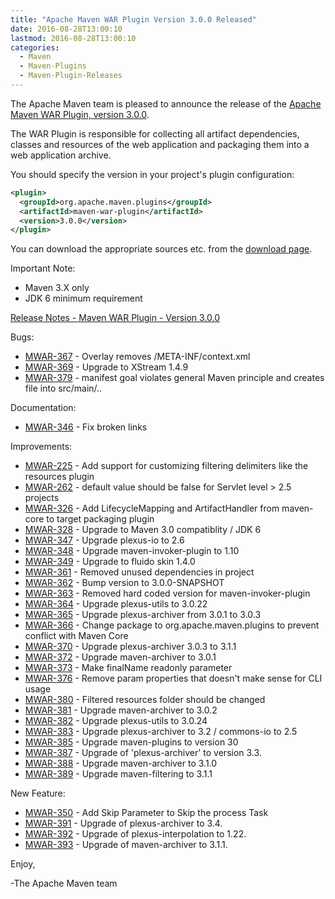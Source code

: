 ```yaml
---
title: "Apache Maven WAR Plugin Version 3.0.0 Released"
date: 2016-08-28T13:00:10
lastmod: 2016-08-28T13:00:10
categories:
  - Maven
  - Maven-Plugins
  - Maven-Plugin-Releases
---
```

The Apache Maven team is pleased to announce the release of the 
[Apache Maven WAR Plugin, version 3.0.0](https://maven.apache.org/plugins/maven-war-plugin/).

The WAR Plugin is responsible for collecting all artifact dependencies, classes
and resources of the web application and packaging them into a web application
archive.

You should specify the version in your project's plugin configuration:

```xml
<plugin>
  <groupId>org.apache.maven.plugins</groupId>
  <artifactId>maven-war-plugin</artifactId>
  <version>3.0.0</version>
</plugin>
```

You can download the appropriate sources etc. from the [download page][download].

Important Note: 

 * Maven 3.X only
 * JDK 6 minimum requirement


<!-- more -->

[Release Notes - Maven WAR Plugin - Version 3.0.0](https://issues.apache.org/jira/secure/ReleaseNote.jspa?projectId=12318121&version=12331760)


Bugs:

 * [MWAR-367](https://issues.apache.org/jira/browse/MWAR-367) - Overlay removes /META-INF/context.xml
 * [MWAR-369](https://issues.apache.org/jira/browse/MWAR-369) - Upgrade to XStream 1.4.9
 * [MWAR-379](https://issues.apache.org/jira/browse/MWAR-379) - manifest goal violates general Maven principle and creates file into src/main/..

Documentation:

 * [MWAR-346](https://issues.apache.org/jira/browse/MWAR-346) - Fix broken links

Improvements:

 * [MWAR-225](https://issues.apache.org/jira/browse/MWAR-225) - Add support for customizing filtering delimiters like the resources plugin
 * [MWAR-262](https://issues.apache.org/jira/browse/MWAR-262) - <failOnMissingWebXml> default value should be false for Servlet level > 2.5 projects
 * [MWAR-326](https://issues.apache.org/jira/browse/MWAR-326) - Add LifecycleMapping and ArtifactHandler from maven-core to target packaging plugin
 * [MWAR-328](https://issues.apache.org/jira/browse/MWAR-328) - Upgrade to Maven 3.0 compatiblity / JDK 6
 * [MWAR-347](https://issues.apache.org/jira/browse/MWAR-347) - Upgrade plexus-io to 2.6
 * [MWAR-348](https://issues.apache.org/jira/browse/MWAR-348) - Upgrade maven-invoker-plugin to 1.10
 * [MWAR-349](https://issues.apache.org/jira/browse/MWAR-349) - Upgrade to fluido skin 1.4.0
 * [MWAR-361](https://issues.apache.org/jira/browse/MWAR-361) - Removed unused dependencies in project
 * [MWAR-362](https://issues.apache.org/jira/browse/MWAR-362) - Bump version to 3.0.0-SNAPSHOT
 * [MWAR-363](https://issues.apache.org/jira/browse/MWAR-363) - Removed hard coded version for maven-invoker-plugin
 * [MWAR-364](https://issues.apache.org/jira/browse/MWAR-364) - Upgrade plexus-utils to 3.0.22
 * [MWAR-365](https://issues.apache.org/jira/browse/MWAR-365) - Upgrade plexus-archiver from 3.0.1 to 3.0.3
 * [MWAR-366](https://issues.apache.org/jira/browse/MWAR-366) - Change package to org.apache.maven.plugins to prevent conflict with Maven Core
 * [MWAR-370](https://issues.apache.org/jira/browse/MWAR-370) - Upgrade plexus-archiver 3.0.3 to 3.1.1
 * [MWAR-372](https://issues.apache.org/jira/browse/MWAR-372) - Upgrade maven-archiver to 3.0.1
 * [MWAR-373](https://issues.apache.org/jira/browse/MWAR-373) - Make finalName readonly parameter
 * [MWAR-376](https://issues.apache.org/jira/browse/MWAR-376) - Remove param properties that doesn't make sense for CLI usage
 * [MWAR-380](https://issues.apache.org/jira/browse/MWAR-380) - Filtered resources folder should be changed
 * [MWAR-381](https://issues.apache.org/jira/browse/MWAR-381) - Upgrade maven-archiver to 3.0.2
 * [MWAR-382](https://issues.apache.org/jira/browse/MWAR-382) - Upgrade plexus-utils to 3.0.24
 * [MWAR-383](https://issues.apache.org/jira/browse/MWAR-383) - Upgrade plexus-archiver to 3.2 / commons-io to 2.5
 * [MWAR-385](https://issues.apache.org/jira/browse/MWAR-385) - Upgrade maven-plugins to version 30
 * [MWAR-387](https://issues.apache.org/jira/browse/MWAR-387) - Upgrade of 'plexus-archiver' to version 3.3.
 * [MWAR-388](https://issues.apache.org/jira/browse/MWAR-388) - Upgrade maven-archiver to 3.1.0
 * [MWAR-389](https://issues.apache.org/jira/browse/MWAR-389) - Upgrade maven-filtering to 3.1.1

New Feature:

 * [MWAR-350](https://issues.apache.org/jira/browse/MWAR-350) - Add Skip Parameter to Skip the process
Task
 * [MWAR-391](https://issues.apache.org/jira/browse/MWAR-391) - Upgrade of plexus-archiver to 3.4.
 * [MWAR-392](https://issues.apache.org/jira/browse/MWAR-392) - Upgrade of plexus-interpolation to 1.22.
 * [MWAR-393](https://issues.apache.org/jira/browse/MWAR-393) - Upgrade of maven-archiver to 3.1.1.

Enjoy,

-The Apache Maven team

[download]: https://maven.apache.org/plugins/maven-war-plugin/download.cgi

